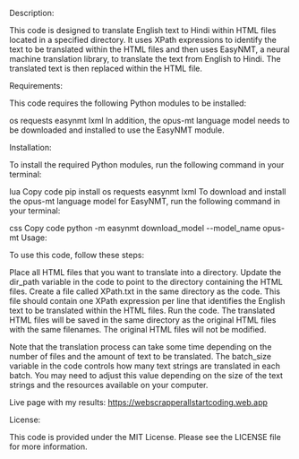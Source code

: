 Description:

This code is designed to translate English text to Hindi within HTML files located in a specified directory. It uses XPath expressions to identify the text to be translated within the HTML files and then uses EasyNMT, a neural machine translation library, to translate the text from English to Hindi. The translated text is then replaced within the HTML file.

Requirements:

This code requires the following Python modules to be installed:

os
requests
easynmt
lxml
In addition, the opus-mt language model needs to be downloaded and installed to use the EasyNMT module.

Installation:

To install the required Python modules, run the following command in your terminal:

lua
Copy code
pip install os requests easynmt lxml
To download and install the opus-mt language model for EasyNMT, run the following command in your terminal:

css
Copy code
python -m easynmt download_model --model_name opus-mt
Usage:

To use this code, follow these steps:

Place all HTML files that you want to translate into a directory.
Update the dir_path variable in the code to point to the directory containing the HTML files.
Create a file called XPath.txt in the same directory as the code. This file should contain one XPath expression per line that identifies the English text to be translated within the HTML files.
Run the code.
The translated HTML files will be saved in the same directory as the original HTML files with the same filenames. The original HTML files will not be modified.

Note that the translation process can take some time depending on the number of files and the amount of text to be translated. The batch_size variable in the code controls how many text strings are translated in each batch. You may need to adjust this value depending on the size of the text strings and the resources available on your computer.

Live page with my results:
https://webscrapperallstartcoding.web.app

License:

This code is provided under the MIT License. Please see the LICENSE file for more information.
